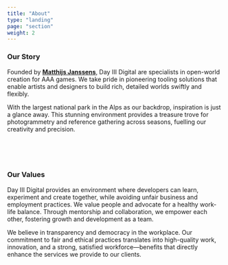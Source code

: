 ```yaml
---
title: "About"
type: "landing"
page: "section"
weight: 2
---
```


<div id="about" class="col-lg-8 full-height-screen">

### Our Story

Founded by [**Matthijs Janssens**](https://www.linkedin.com/in/matthijs-janssens-23858a59/), Day III Digital are specialists in open-world creation for AAA games. We take pride in pioneering tooling solutions that enable artists and designers to build rich, detailed worlds swiftly and flexibly. 

With the largest national park in the Alps as our backdrop, inspiration is just a glance away. This stunning environment provides a treasure trove for photogrammetry and reference gathering across seasons, fuelling our creativity and precision.

<br>
<br>
<br>

### Our Values

Day III Digital provides an environment where developers can learn, experiment and create together, while avoiding unfair business and employment practices. We value people and advocate for a healthy work-life balance. Through mentorship and collaboration, we empower each other, fostering growth and development as a team. 

We believe in transparency and democracy in the workplace. Our commitment to fair and ethical practices translates into high-quality work, innovation, and a strong, satisfied workforce—benefits that directly enhance the services we provide to our clients.

</div>